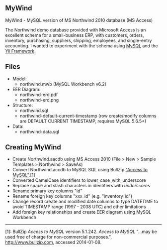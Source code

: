 ## MyWind

MyWind - MySQL version of MS Northwind 2010 database (MS Access)

The Northwind demo database provided with Microsoft Access is an excellent schema for a small-business ERP, with customers, orders, inventory, purchasing, suppliers, shipping, employees, and single-entry accounting. I wanted to experiment with the schema using [MySQL](http://www.mysql.com) and the [Yii Framework](http://www.yiiframework.com).

## Files

* Model:
    * northwind.mwb (MySQL Workbench v6.2)
* EER Diagram:
    * northwind-erd.pdf
    * northwind-erd.png
* Structure:
    * northwind.sql
    * northwind-default-current-timestamp (row create/modify columns are DEFAULT CURRENT TIMESTAMP, requires MySQL 5.6.5+)
* Data:
    * northwind-data.sql

## Creating MyWind

* Create Northwind.aacdb using MS Access 2010 (File > New > Sample Templates > Northwind > SaveAs)
* Convert Northwind.accdb to MySQL SQL using BullZip ["Access to MySQL"](http://www.bullzip.com).[1]
* Converted CamelCase identifiers to lower_case_with_underscore
* Replace space and slash characters in identifiers with _underscores_
* Rename primary key columns "id"
* Rename foreign key columns "xxx_id" (e.g. "inventory_id")
* Change record create and modified date columns to type DATETIME to avoid TIMESTAMP range (1997 - 2038 UTC) and other limitations
* Add foreign key relationships and create EER diagram using MySQL Workbench

----
 [1]: BullZip *Access to MySQL* version 5.1.242. *Access to MySQL* "...may be used free of charge for non-commercial purposes.", http://www.bullzip.com, accessed 2014-01-08.

